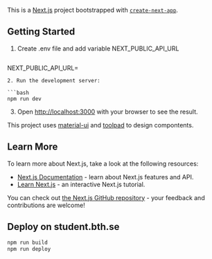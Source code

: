 This is a [Next.js](https://nextjs.org) project bootstrapped with [`create-next-app`](https://nextjs.org/docs/app/api-reference/cli/create-next-app).

## Getting Started

1. Create .env file and add variable NEXT_PUBLIC_API_URL
   ```bash
NEXT_PUBLIC_API_URL=
```
2. Run the development server:

```bash
npm run dev
```

3. Open [http://localhost:3000](http://localhost:3000) with your browser to see the result.

This project uses [material-ui](https://mui.com/material-ui/) and [toolpad](https://mui.com/toolpad/) to design compontents.

## Learn More

To learn more about Next.js, take a look at the following resources:

- [Next.js Documentation](https://nextjs.org/docs) - learn about Next.js features and API.
- [Learn Next.js](https://nextjs.org/learn) - an interactive Next.js tutorial.

You can check out [the Next.js GitHub repository](https://github.com/vercel/next.js) - your feedback and contributions are welcome!

## Deploy on student.bth.se

```bash
npm run build
npm run deploy
```
